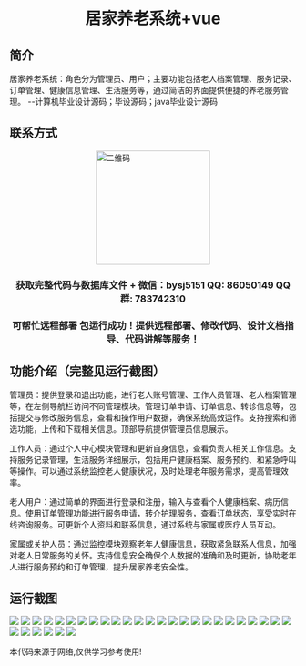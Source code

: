 <p><h1 align="center">居家养老系统+vue</h1></p>

## 简介
居家养老系统：角色分为管理员、用户；主要功能包括老人档案管理、服务记录、订单管理、健康信息管理、生活服务等，通过简洁的界面提供便捷的养老服务管理。    --计算机毕业设计源码；毕设源码；java毕业设计源码


## 联系方式
<img src="https://bs-1329754181.cos.ap-shanghai.myqcloud.com/wx.jpg" alt="二维码" style="display: block; margin: 0 auto;" width="200px">
<p><h3 align="center">获取完整代码与数据库文件 + 微信：bysj5151 QQ: 86050149 QQ群: 783742310</h3></p>
<p><h3 align="center">可帮忙远程部署 包运行成功！提供远程部署、修改代码、设计文档指导、代码讲解等服务！</h3></p>

## 功能介绍（完整见运行截图）
管理员：提供登录和退出功能，进行老人账号管理、工作人员管理、老人档案管理等，在左侧导航栏访问不同管理模块。管理订单申请、订单信息、转诊信息等，包括提交与修改服务信息，查看和操作用户数据，确保系统高效运作。支持搜索和筛选功能，上传和下载相关信息。顶部导航提供管理员信息展示。

工作人员：通过个人中心模块管理和更新自身信息，查看负责人相关工作信息。支持服务记录管理，生活服务详细展示，包括用户健康档案、服务预约、和紧急呼叫等操作。可以通过系统监控老人健康状况，及时处理老年服务需求，提高管理效率。

老人用户：通过简单的界面进行登录和注册，输入与查看个人健康档案、病历信息。使用订单管理功能进行服务申请，转介护理服务，查看订单状态，享受实时在线咨询服务。可更新个人资料和联系信息，通过系统与家属或医疗人员互动。

家属或关护人员：通过监控模块观察老年人健康信息，获取紧急联系人信息，加强对老人日常服务的关怀。支持信息安全确保个人数据的准确和及时更新，协助老年人进行服务预约和订单管理，提升居家养老安全性。


## 运行截图
![](https://bs-1329754181.cos.ap-shanghai.myqcloud.com/ssm/HomeElderlyCareSystem/img/001.jpg)
![](https://bs-1329754181.cos.ap-shanghai.myqcloud.com/ssm/HomeElderlyCareSystem/img/002.jpg)
![](https://bs-1329754181.cos.ap-shanghai.myqcloud.com/ssm/HomeElderlyCareSystem/img/003.jpg)
![](https://bs-1329754181.cos.ap-shanghai.myqcloud.com/ssm/HomeElderlyCareSystem/img/004.jpg)
![](https://bs-1329754181.cos.ap-shanghai.myqcloud.com/ssm/HomeElderlyCareSystem/img/005.jpg)
![](https://bs-1329754181.cos.ap-shanghai.myqcloud.com/ssm/HomeElderlyCareSystem/img/006.jpg)
![](https://bs-1329754181.cos.ap-shanghai.myqcloud.com/ssm/HomeElderlyCareSystem/img/007.jpg)
![](https://bs-1329754181.cos.ap-shanghai.myqcloud.com/ssm/HomeElderlyCareSystem/img/008.jpg)
![](https://bs-1329754181.cos.ap-shanghai.myqcloud.com/ssm/HomeElderlyCareSystem/img/009.jpg)
![](https://bs-1329754181.cos.ap-shanghai.myqcloud.com/ssm/HomeElderlyCareSystem/img/010.jpg)
![](https://bs-1329754181.cos.ap-shanghai.myqcloud.com/ssm/HomeElderlyCareSystem/img/011.jpg)
![](https://bs-1329754181.cos.ap-shanghai.myqcloud.com/ssm/HomeElderlyCareSystem/img/012.jpg)
![](https://bs-1329754181.cos.ap-shanghai.myqcloud.com/ssm/HomeElderlyCareSystem/img/013.jpg)
![](https://bs-1329754181.cos.ap-shanghai.myqcloud.com/ssm/HomeElderlyCareSystem/img/014.jpg)
![](https://bs-1329754181.cos.ap-shanghai.myqcloud.com/ssm/HomeElderlyCareSystem/img/015.jpg)
![](https://bs-1329754181.cos.ap-shanghai.myqcloud.com/ssm/HomeElderlyCareSystem/img/016.jpg)
![](https://bs-1329754181.cos.ap-shanghai.myqcloud.com/ssm/HomeElderlyCareSystem/img/017.jpg)
![](https://bs-1329754181.cos.ap-shanghai.myqcloud.com/ssm/HomeElderlyCareSystem/img/018.jpg)
![](https://bs-1329754181.cos.ap-shanghai.myqcloud.com/ssm/HomeElderlyCareSystem/img/019.jpg)
![](https://bs-1329754181.cos.ap-shanghai.myqcloud.com/ssm/HomeElderlyCareSystem/img/020.jpg)
![](https://bs-1329754181.cos.ap-shanghai.myqcloud.com/ssm/HomeElderlyCareSystem/img/021.jpg)
![](https://bs-1329754181.cos.ap-shanghai.myqcloud.com/ssm/HomeElderlyCareSystem/img/022.jpg)
![](https://bs-1329754181.cos.ap-shanghai.myqcloud.com/ssm/HomeElderlyCareSystem/img/023.jpg)
![](https://bs-1329754181.cos.ap-shanghai.myqcloud.com/ssm/HomeElderlyCareSystem/img/024.jpg)
![](https://bs-1329754181.cos.ap-shanghai.myqcloud.com/ssm/HomeElderlyCareSystem/img/025.jpg)
![](https://bs-1329754181.cos.ap-shanghai.myqcloud.com/ssm/HomeElderlyCareSystem/img/026.jpg)
![](https://bs-1329754181.cos.ap-shanghai.myqcloud.com/ssm/HomeElderlyCareSystem/img/027.jpg)
![](https://bs-1329754181.cos.ap-shanghai.myqcloud.com/ssm/HomeElderlyCareSystem/img/028.jpg)
![](https://bs-1329754181.cos.ap-shanghai.myqcloud.com/ssm/HomeElderlyCareSystem/img/029.jpg)
![](https://bs-1329754181.cos.ap-shanghai.myqcloud.com/ssm/HomeElderlyCareSystem/img/030.jpg)
![](https://bs-1329754181.cos.ap-shanghai.myqcloud.com/ssm/HomeElderlyCareSystem/img/031.jpg)

<p>本代码来源于网络,仅供学习参考使用!</p>
